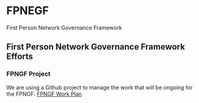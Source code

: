 # FPNEGF
First Person Network Governance Framework


## First Person Network Governance Framework Efforts

### FPNGF Project

We are using a Github project to manage the work that will be ongoing for the FPNGF: [FPNGF Work Plan]([url](https://github.com/orgs/ayraforum/projects/1))




